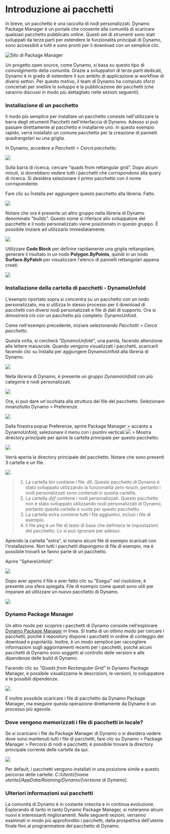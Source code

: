 # Introduzione ai pacchetti

In breve, un pacchetto è una raccolta di nodi personalizzati. Dynamo Package Manager è un portale che consente alla comunità di scaricare qualsiasi pacchetto pubblicato online. Questi set di strumenti sono stati sviluppati da terze parti per estendere le funzionalità principali di Dynamo, sono accessibili a tutti e sono pronti per il download con un semplice clic.

![Sito di Package Manager](../images/6-2/1/dpm.jpg)

Un progetto open source, come Dynamo, si basa su questo tipo di coinvolgimento della comunità. Grazie a sviluppatori di terze parti dedicati, Dynamo è in grado di estendere il suo ambito di applicazione ai workflow di diversi settori. Per questo motivo, il team di Dynamo ha compiuto sforzi concertati per snellire lo sviluppo e la pubblicazione dei pacchetti (che saranno discussi in modo più dettagliato nelle sezioni seguenti).

### Installazione di un pacchetto

Il modo più semplice per installare un pacchetto consiste nell'utilizzare la barra degli strumenti Pacchetti nell'interfaccia di Dynamo. Adesso si può passare direttamente al pacchetto e installarne uno. In questo esempio rapido, verrà installato un comune pacchetto per la creazione di pannelli quadrangolari su una griglia.

In Dynamo, accedere a _Pacchetti > Cerca pacchetto_.

![](<../images/6-2/1/package introduction - installing a package 01.jpg>)

Sulla barra di ricerca, cercare "quads from rettangular grid". Dopo alcuni minuti, si dovrebbero vedere tutti i pacchetti che corrispondono alla query di ricerca. Si desidera selezionare il primo pacchetto con il nome corrispondente.

Fare clic su Ínstalla per aggiungere questo pacchetto alla libreria. Fatto.

![](<../images/6-2/1/package introduction - installing a package 02.jpg>)

Notare che ora è presente un altro gruppo nella libreria di Dynamo denominato "buildz". Questo nome si riferisce allo sviluppatore del pacchetto e il nodo personalizzato viene posizionato in questo gruppo. È possibile iniziare ad utilizzarlo immediatamente.

![](<../images/6-2/1/package introduction - installing a package 03.jpg>)

Utilizzare **Code Block** per definire rapidamente una griglia rettangolare, generare il risultato in un nodo **Polygon.ByPoints**, quindi in un nodo **Surface.ByPatch** per visualizzare l'elenco di pannelli rettangolari appena creati.

![](<../images/6-2/1/package introduction - installing a package 04.jpg>)

### Installazione della cartella di pacchetti - DynamoUnfold

L'esempio riportato sopra si concentra su un pacchetto con un nodo personalizzato, ma si utilizza lo stesso processo per il download di pacchetti con diversi nodi personalizzati e file di dati di supporto. Ora si dimostrerà ciò con un pacchetto più completo: DynamoUnfold.

Come nell'esempio precedente, iniziare selezionando _Pacchetti > Cerca pacchetto_.

Questa volta, si cercherà _"DynamoUnfold"_, una parola, facendo attenzione alle lettere maiuscole. Quando vengono visualizzati i pacchetti, scaricarli facendo clic su Installa per aggiungere DynamoUnfold alla libreria di Dynamo.

![](<../images/6-2/1/package introduction - installing package folder 01.jpg>)

Nella libreria di Dynamo, è presente un gruppo _DynamoUnfold_ con più categorie e nodi personalizzati.

![](<../images/6-2/1/package introduction - installing package folder 02.jpg>)

Ora, si può dare un'occhiata alla struttura dei file del pacchetto. Selezionare innanzitutto Dynamo > Preferenze.

![](<../images/6-2/1/package introduction - installing package folder 03.jpg>)

Dalla finestra popup Preferenze, aprire Package Manager > accanto a DynamoUnfold, selezionare il menu con i puntini verticali ![](<../images/6-2/1/package introduction - vertical dots menu.jpg>) > Mostra directory principale per aprire la cartella principale per questo pacchetto.

![](<../images/6-2/1/package introduction - installing package folder 04.jpg>)

Verrà aperta la directory principale del pacchetto. Notare che sono presenti 3 cartelle e un file.

![](<../images/6-2/1/package introduction - installing package folder 05.jpg>)

> 1. La cartella _bin_ contiene i file .dll. Questo pacchetto di Dynamo è stato sviluppato utilizzando la funzionalità zero-touch, pertanto i nodi personalizzati sono contenuti in questa cartella.
> 2. La cartella _dyf_ contiene i nodi personalizzati. Questo pacchetto non è stato sviluppato utilizzando nodi personalizzati di Dynamo, pertanto questa cartella è vuota per questo pacchetto.
> 3. La cartella extra contiene tutti i file aggiuntivi, inclusi i file di esempio.
> 4. Il file pkg è un file di testo di base che definisce le impostazioni del pacchetto. Lo si può ignorare per adesso.

Aprendo la cartella "extra", si notano alcuni file di esempio scaricati con l'installazione. Non tutti i pacchetti dispongono di file di esempio, ma è possibile trovarli se fanno parte di un pacchetto.

Aprire "SphereUnfold".

![](../images/6-2/1/rd2.jpg)

Dopo aver aperto il file e aver fatto clic su "Esegui" nel risolutore, è presente una sfera spiegata. File di esempio come questi sono utili per imparare ad utilizzare un nuovo pacchetto di Dynamo.

![](<../images/6-2/1/package introduction - installing package folder 07.jpg>)

### Dynamo Package Manager

Un altro modo per scoprire i pacchetti di Dynamo consiste nell'esplorare [Dynamo Package Manager](http://dynamopackages.com) in linea. Si tratta di un ottimo modo per cercare i pacchetti, poiché il repository dispone i pacchetti in ordine di conteggio dei download e popolarità. Inoltre, è un modo semplice per raccogliere informazioni sugli aggiornamenti recenti per i pacchetti, poiché alcuni pacchetti di Dynamo sono soggetti al controllo delle versioni e alle dipendenze delle build di Dynamo.

Facendo clic su _"Quads from Rectangular Grid"_ in Dynamo Package Manager, è possibile visualizzarne le descrizioni, le versioni, lo sviluppatore e le possibili dipendenze.

![](../images/6-2/1/dpm2.jpg)

È inoltre possibile scaricare i file di pacchetto da Dynamo Package Manager, ma eseguire questa operazione direttamente da Dynamo è un processo più agevole.

### Dove vengono memorizzati i file di pacchetti in locale?

Se si scaricano i file da Package Manager di Dynamo o si desidera vedere dove sono mantenuti tutti i file di pacchetti, fare clic su Dynamo > Package Manager > Percorsi di nodi e pacchetti; è possibile trovare la directory principale corrente delle cartelle da qui.

![](<../images/6-2/1/package introduction - installing package folder 08.jpg>)

Per default, i pacchetti vengono installati in una posizione simile a questo percorso delle cartelle: _C:/Utenti/\[nome utente]/AppData/Roaming/Dynamo/\[versione di Dynamo]_.

### Ulteriori informazioni sui pacchetti

La comunità di Dynamo è in costante crescita e in continua evoluzione. Esplorando di tanto in tanto Dynamo Package Manager, si noteranno alcuni nuovi e interessanti miglioramenti. Nelle seguenti sezioni, verranno esaminati in modo più approfondito i pacchetti, dalla prospettiva dell'utente finale fino al programmatore del pacchetto di Dynamo.
